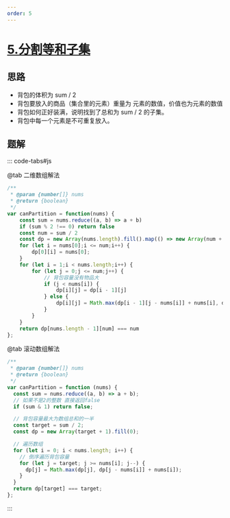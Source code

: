 ```yaml
---
order: 5
---
```

# [5.分割等和子集](https://leetcode-cn.com/problems/partition-equal-subset-sum/)

## 思路

- 背包的体积为 sum / 2
- 背包要放入的商品（集合里的元素）重量为 元素的数值，价值也为元素的数值
- 背包如何正好装满，说明找到了总和为 sum / 2 的子集。
- 背包中每一个元素是不可重复放入。

## 题解

::: code-tabs#js

@tab 二维数组解法
```js
/**
 * @param {number[]} nums
 * @return {boolean}
 */
var canPartition = function(nums) {
    const sum = nums.reduce((a, b) => a + b)
    if (sum % 2 !== 0) return false
    const num = sum / 2
    const dp = new Array(nums.length).fill().map(() => new Array(num + 1).fill(0))
    for (let i = nums[0];i <= num;i++) {
        dp[0][i] = nums[0];
    }
    for (let i = 1;i < nums.length;i++) {
        for (let j = 0;j <= num;j++) {
            // 背包容量没有物品大
            if (j < nums[i]) {
                dp[i][j] = dp[i - 1][j]
            } else {
                dp[i][j] = Math.max(dp[i - 1][j - nums[i]] + nums[i], dp[i - 1][j])
            }
        }
    }
    return dp[nums.length - 1][num] === num
};
```

@tab 滚动数组解法
```js
/**
 * @param {number[]} nums
 * @return {boolean}
 */
var canPartition = function (nums) {
  const sum = nums.reduce((a, b) => a + b);
  // 如果不是2的整数 直接返回false
  if (sum & 1) return false;

  // 背包容量最大为数组总和的一半
  const target = sum / 2;
  const dp = new Array(target + 1).fill(0);

  // 遍历数组
  for (let i = 0; i < nums.length; i++) {
    // 倒序遍历背包容量
    for (let j = target; j >= nums[i]; j--) {
      dp[j] = Math.max(dp[j], dp[j - nums[i]] + nums[i]);
    }
  }
  return dp[target] === target;
};
```
:::
